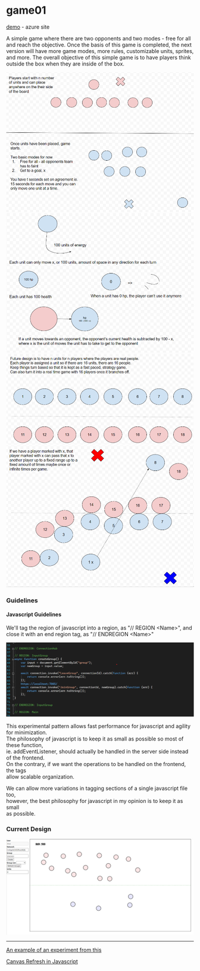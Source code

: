 # game01

[demo](https://game0110092024-cwaub7bnayh4fugm.canadacentral-01.azurewebsites.net/) - azure site

A simple game where there are two opponents and two modes - free for all and reach the objective.
Once the basis of this game is completed, the next version will have more game modes, more rules,
customizable units, sprites, and more. 
The overall objective of this simple game is to have players think outside the box when they are inside of the box.

![Design 1](Resources/design01.png)
![Design 2](Resources/design02.png)
![Design 2](Resources/design03.png)
![Design 2](Resources/design04.png)

### Guidelines

#### Javascript Guidelines
We'll tag the region of javascript into a region, as "// REGION \<Name\>", and close it with an end region tag, as "// ENDREGION \<Name\>"

![Javascript Organizational Guidelines](Resources/javascript01.png)

This experimental pattern allows fast performance for javascript and agility for minimization.\
The philosophy of javascript is to keep it as small as possible so most of these function,\
ie. addEventListener, should actually be handled in the server side instead of the frontend.\
On the contrary, if we want the operations to be handled on the frontend, the tags\
allow scalable organization.

We can allow more variations in tagging sections of a single javascript file too,\
however, the best philosophy for javascript in my opinion is to keep it as small\
as possible.

### Current Design

![Current Design](Resources/currentDesign.png)

-----

[An example of an experiment from this](http://github.com/ericung/topologyoffootwork)

[Canvas Refresh in Javascript](https://stackoverflow.com/questions/64341953/how-do-you-force-a-canvas-refresh-in-javascript)
